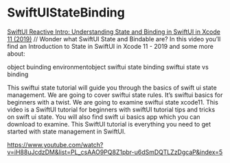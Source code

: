 # SwiftUIStateBinding

[SwiftUI Reactive Intro: Understanding State and Binding in SwiftUI in Xcode 11 (2019)](https://www.youtube.com/watch?v=iH88uJcdzDM) // Wonder what SwiftUI State and Bindable are? In this video you’ll find an Introduction to State in SwiftUI in Xcode 11 - 2019 and some more about:

object buinding
environmentobject
swiftui state binding
swiftui state vs binding

This swiftui state tutorial will guide you through the basics of swift ui state management. We are going to cover swiftui state rules. It’s swiftui basics for beginners with a twist. We are going to examine swiftui state xcode11. This video is a SwiftUI tutorial for beginners with swiftUI tutorial tips and tricks on swift ui state.
You will also find swift ui basics app which you can download to examine. This SwiftUI tutorial is everything you need to get started with state management in SwiftUI.

https://www.youtube.com/watch?v=iH88uJcdzDM&list=PL_csAAO9PQ8Z1pbr-u6dSmDQTLZzDgcaP&index=5
